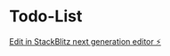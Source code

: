 # Todo-List

[Edit in StackBlitz next generation editor ⚡️](https://stackblitz.com/~/github.com/Ezioark/Todo-List)